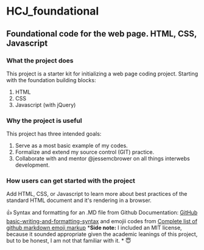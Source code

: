 # HCJ_foundational

## Foundational code for the web page. HTML, CSS, Javascript

### What the project does
This project is a starter kit for initializing a web page coding project. Starting with the foundation building blocks:
1. HTML
2. CSS
3. Javascript (with jQuery)

### Why the project is useful
This project has three intended goals:
1. Serve as a most basic example of my codes.
2. Formalize and extend my source control (GIT) practice.
3. Collaborate with and mentor @jessemcbrower on all things interwebs development.

### How users can get started with the project
Add HTML, CSS, or Javascript to learn more about best practices of the standard HTML document and it's rendering in a browser.

:+1:
Syntax and formatting for an .MD file from Github Documentation: [GitHub basic-writing-and-formatting-syntax](https://help.github.com/articles/basic-writing-and-formatting-syntax/) and emojii codes from [Complete list of github markdown emoji markup](https://gist.github.com/rxaviers/7360908)
***Side note:** I included an MIT license, because it sounded appropriate given the academic leanings of this project, but to be honest, I am not that familiar with it. * :innocent:
